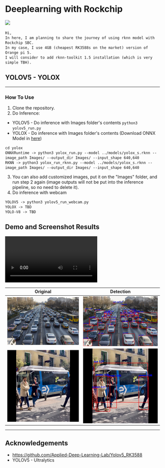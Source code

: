# Deeplearning with Rockchip

![](orangepi.jpg)

```
Hi,
In here, I am planning to share the journey of using rknn model with Rockchip SBC.
In my case, I use 4GB (cheapest RK3588s on the market) version of Orange pi 5.
I will consider to add rknn-toolkit 1.5 installation (which is very simple TBH).
```

## YOLOV5 - YOLOX

---

### How To Use

1. Clone the repository.
2. Do Inference:
  * YOLOV5 - Do inference with Images folder's contents `python3 yolov5_run.py`
  * YOLOX - Do inference with Images folder's contents (Download ONNX Model in [here](https://github.com/Megvii-BaseDetection/YOLOX/releases/download/0.1.1rc0/yolox_s.onnx))
```
cd yolox
ONNXRuntime -> python3 yolox_run.py --model ../models/yolox_s.rknn --image_path Images/ --output_dir Images/ --input_shape 640,640
RKNN -> python3 yolox_run_rknn.py --model ../models/yolox_s.rknn --image_path Images/ --output_dir Images/ --input_shape 640,640
```
3. You can also add customized images, put it on the "Images" folder, and run step 2 again (image outputs will not be put into the inference pipeline, so no need to delete it).
4. Do inference with webcam
```
YOLOV5 -> python3 yolov5_run_webcam.py
YOLOX -> TBD
YOLO-V8 -> TBD
```

## Demo and Screenshot Results
<video controls="true" allowfullscreen="true">
    <source src="./demo_video.mp4" type="video/mp4">
  </video>

|Original|Detection|
|---|---|
| ![](Images/traffic.jpg) | ![](Images/traffic_out.jpg) |
| ![](Images/bus.jpg)| ![](Images/bus_out.jpg) |  |

---

## Acknowledgements

- https://github.com/Applied-Deep-Learning-Lab/Yolov5_RK3588
- YOLOV5 - Ultralytics